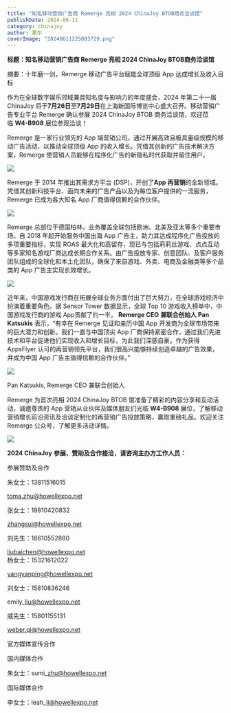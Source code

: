 ```yaml
---
title: "知名移动营销广告商 Remerge 亮相 2024 ChinaJoy BTOB商务洽谈馆"
publishDate: 2024-06-11
category: chinajoy
author: 莱尔
coverImage: "20240611225803729.png"
---
```


**标题：知名移动营销广告商 Remerge 亮相 2024 ChinaJoy BTOB商务洽谈馆**

摘要：十年磨一剑，Remerge 移动广告平台赋能全球顶级 App 达成增长及收入目标

作为在全球数字娱乐领域兼具知名度与影响力的年度盛会，2024 年第二十一届 ChinaJoy 将于**7月26日**至**7月29日**在上海新国际博览中心盛大召开。移动营销广告专业平台 Remerge 确认参展 2024 ChinaJoy BTOB 商务洽谈馆，欢迎莅临 **W4-B908** 展位参观洽谈！

Remerge 是一家行业领先的 App 端营销公司，通过开展高效且极具量级规模的移动广告活动，以推动全球顶级 App 的收入增长。凭借其创新的广告技术解决方案，Remerge 使营销人员能够在程序化广告的新隐私时代获取并留住用户。

![](https://ec-net-1251389766.cos.ap-shanghai.myqcloud.com/wp-content/uploads/2024/06/20240611225809758-1024x664.png)

Remerge 于 2014 年推出其需求方平台 (DSP)，开创了**App 再营销**的全新领域。凭借其创新科技平台、面向未来的广告产品以及为每位客户提供的一流服务，Remerge 已成为各大知名 App 厂商值得信赖的合作伙伴。

![](https://ec-net-1251389766.cos.ap-shanghai.myqcloud.com/wp-content/uploads/2024/06/20240611225805128-1024x669.png)

Remerge 总部位于德国柏林，业务覆盖全球包括欧洲、北美及亚太等多个重要市场。自 2018 年起开始服务中国出海 App 广告主，助力其达成程序化广告投放的多项重要指标，实现 ROAS 最大化和高留存，现已与包括莉莉丝游戏、点点互动等多家知名游戏厂商达成长期合作关系。由广告投放专家、创意团队、及客户服务团队组成的全球化和本土化团队，确保了来自游戏、外卖、电商及金融类等多个品类的 App 广告主实现长效增长。

![](https://ec-net-1251389766.cos.ap-shanghai.myqcloud.com/wp-content/uploads/2024/06/20240611225825543-1024x666.png)

近年来，中国游戏发行商在拓展全球业务方面付出了巨大努力，在全球游戏经济中扮演着重要角色。据 Sensor Tower 数据显示，全球 Top 10 游戏收入榜单中，中国游戏发行商的游戏 App贡献了约一半。 **Remerge CEO** **兼联合创始人 Pan Katsukis** 表示，“有幸在 Remerge 见证和亲历中国 App 开发商为全球市场带来的巨大潜力和创新。我们一直与中国顶尖 App 厂商保持紧密合作，通过我们先进技术和平台促进他们实现收入和增长目标，为此我们深感自豪。作为获得 AppsFlyer 认可的再营销领先平台，我们很高兴能够持续创造卓越的广告效果，并成为中国 App 广告主值得信赖的合作伙伴。”

![](https://ec-net-1251389766.cos.ap-shanghai.myqcloud.com/wp-content/uploads/2024/06/20240611225807849-1024x666.png)

Pan Katsukis, Remerge CEO 兼联合创始人

Remerge 为首次亮相 2024 ChinaJoy BTOB 馆准备了精彩的内容分享和互动活动，诚邀尊贵的 App 营销从业伙伴及媒体朋友们光临 **W4-B908** 展位，了解移动营销增长前沿资讯及洽谈定制化的再营销广告投放策略，赢取重磅礼品。欢迎关注 Remerge 公众号，了解更多活动详情。

![](https://ec-net-1251389766.cos.ap-shanghai.myqcloud.com/wp-content/uploads/2024/06/20240611225822587.jpg)

**2024 ChinaJoy** **参展、赞助及合作接洽，请咨询主办方工作人员：**

参展赞助及合作

朱女士：13811516015

toma.zhu@howellexpo.net

张女士：18810420832

zhangsui@howellexpo.net

刘先生：18610552880

liubaichen@howellexpo.net  
杨女士：15321612022

yangyanping@howellexpo.net

刘女士：15810836246

emily\_liu@howellexpo.net

戚先生：15801155131

weber.qi@howellexpo.net

官方媒体宣传合作

国内媒体合作

朱女士：sumi\_zhu@howellexpo.net

国际媒体合作

李女士：leah\_li@howellexpo.net
